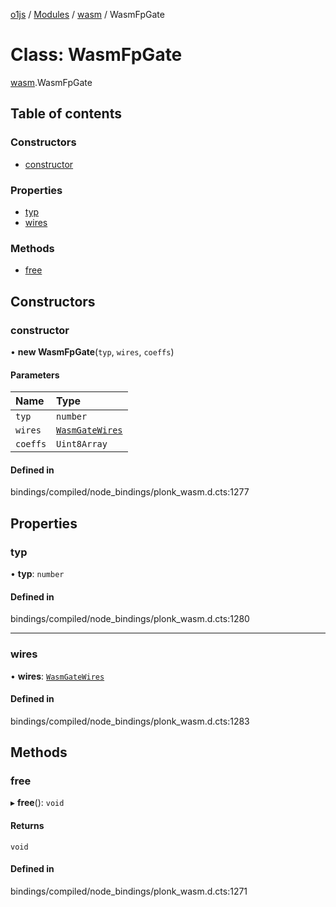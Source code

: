[o1js](../README.md) / [Modules](../modules.md) / [wasm](../modules/wasm.md) / WasmFpGate

# Class: WasmFpGate

[wasm](../modules/wasm.md).WasmFpGate

## Table of contents

### Constructors

- [constructor](wasm.WasmFpGate.md#constructor)

### Properties

- [typ](wasm.WasmFpGate.md#typ)
- [wires](wasm.WasmFpGate.md#wires)

### Methods

- [free](wasm.WasmFpGate.md#free)

## Constructors

### constructor

• **new WasmFpGate**(`typ`, `wires`, `coeffs`)

#### Parameters

| Name | Type |
| :------ | :------ |
| `typ` | `number` |
| `wires` | [`WasmGateWires`](wasm.WasmGateWires.md) |
| `coeffs` | `Uint8Array` |

#### Defined in

bindings/compiled/node_bindings/plonk_wasm.d.cts:1277

## Properties

### typ

• **typ**: `number`

#### Defined in

bindings/compiled/node_bindings/plonk_wasm.d.cts:1280

___

### wires

• **wires**: [`WasmGateWires`](wasm.WasmGateWires.md)

#### Defined in

bindings/compiled/node_bindings/plonk_wasm.d.cts:1283

## Methods

### free

▸ **free**(): `void`

#### Returns

`void`

#### Defined in

bindings/compiled/node_bindings/plonk_wasm.d.cts:1271
